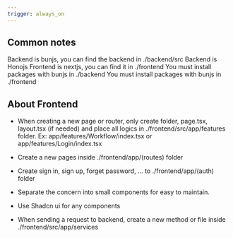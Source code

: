 ```yaml
---
trigger: always_on
---
```


## Common notes

Backend is bunjs, you can find the backend in ./backend/src
Backend is Honojs
Frontend is nextjs, you can find it in ./frontend
You must install packages with bunjs in ./backend
You must install packages with bunjs in ./frontend

## About Frontend
- When creating a new page or router, only create folder, page.tsx, layout.tsx (if needed) and place all logics in ./frontend/src/app/features folder. Ex: app/features/Workflow/index.tsx or app/features/Login/index.tsx
- Create a new pages inside ./frontend/app/(routes) folder
- Create sign in, sign up, forget password, ... to ./frontend/app/(auth) folder

- Separate the concern into small components for easy to maintain.
- Use Shadcn ui for any components
- When sending a request to backend, create a new method or file inside ./frontend/src/app/services
